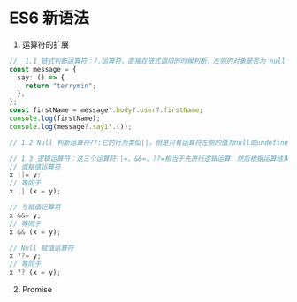<!--
 * @Author: TerryMin
 * @Date: 2023-11-14 11:33:39
 * @LastEditors: TerryMin
 * @LastEditTime: 2023-11-14 13:41:21
 * @Description: file not
-->

# ES6 新语法

1. 运算符的扩展

```ts
//  1.1 链式判断运算符：?.运算符，直接在链式调用的时候判断，左侧的对象是否为 null 或 undefined。如果是的，就不再往下运算，而是返回 undefined。
const message = {
  say: () => {
    return "terrymin";
  },
};
const firstName = message?.body?.user?.firstName;
console.log(firstName);
console.log(message?.say1?.());

// 1.2 Null 判断运算符??:它的行为类似||，但是只有运算符左侧的值为null或undefined时，才会返回右侧的值。(解决问题: || 或运算符:属性的值如果 为空字符串、false、0、null、undefined，默认值也会生效)

// 1.3 逻辑运算符：这三个运算符||=、&&=、??=相当于先进行逻辑运算，然后根据运算结果，再视情况进行赋值运算。
// 或赋值运算符
x ||= y;
// 等同于
x || (x = y);

// 与赋值运算符
x &&= y;
// 等同于
x && (x = y);

// Null 赋值运算符
x ??= y;
// 等同于
x ?? (x = y);
```

2. Promise




